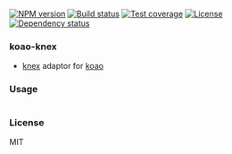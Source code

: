 
[![NPM version][npm-img]][npm-url]
[![Build status][travis-img]][travis-url]
[![Test coverage][coveralls-img]][coveralls-url]
[![License][license-img]][license-url]
[![Dependency status][david-img]][david-url]

### koao-knex

* [knex](https://github.com/tgriesser/knex) adaptor for [koao](https://github.com/coderhaoxin/koao)

### Usage

```js
```

### License
MIT

[npm-img]: https://img.shields.io/npm/v/koao-knex.svg?style=flat-square
[npm-url]: https://npmjs.org/package/koao-knex
[travis-img]: https://img.shields.io/travis/coderhaoxin/koao-knex.svg?style=flat-square
[travis-url]: https://travis-ci.org/coderhaoxin/koao-knex
[coveralls-img]: https://img.shields.io/coveralls/coderhaoxin/koao-knex.svg?style=flat-square
[coveralls-url]: https://coveralls.io/r/coderhaoxin/koao-knex?branch=master
[license-img]: https://img.shields.io/badge/license-MIT-green.svg?style=flat-square
[license-url]: http://opensource.org/licenses/MIT
[david-img]: https://img.shields.io/david/coderhaoxin/koao-knex.svg?style=flat-square
[david-url]: https://david-dm.org/coderhaoxin/koao-knex
